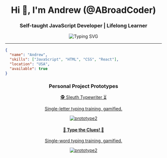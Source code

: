 <h1 align="center">Hi 👋, I'm Andrew (@ABroadCoder)</h1>
<h3 align="center">Self-taught JavaScript Developer | Lifelong Learner</h2>

<p align="center">
  <img src="https://readme-typing-svg.herokuapp.com?font=Fira+Code&size=18&pause=1000&color=36BCF7&center=true&vCenter=true&width=435&lines=Building+smart+%26+fun+applications;Exploring+the+world+of+JavaScript;Always+learning+something+new!" alt="Typing SVG" />
</p>

---

```json
{
  "name": "Andrew",
  "skills": ["JavaScript", "HTML", "CSS", "React"],
  "location": "USA",
  "available": true
}
```

<h3 align="center">Personal Project Prototypes</h2> 
<p align="center">
<a href="https://abroadcoder.github.io/typingGame-prototype1/">🕵️ Sleuth Typewriter ⏳</h3>
</p>
<p align="center">Single-letter typing training, gamified.</p>

<p align="center">
  <img src="https://github.com/user-attachments/assets/0e486798-b6eb-447e-8508-7a2b2b1764e5" alt="prototype2" />
</p>

<h4 align="center">🔎 Type the Clues! 🔦</h3>
<p align="center">Single-word typing training, gamified.</p>

<p align="center">
  <img src="https://github.com/user-attachments/assets/6efaee20-443e-4107-8699-545907b8cff0" alt="prototype2" />
</p>




